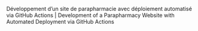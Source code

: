 Développement  d’un  site  de  parapharmacie  avec  déploiement  automatisé  via  GitHub  Actions 
| 
Development of a Parapharmacy Website with Automated Deployment via GitHub Actions
